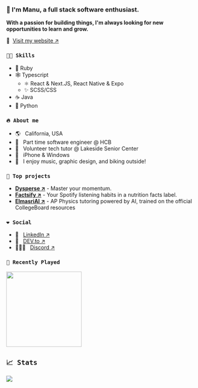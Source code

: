 ### 👋 I'm Manu, a full stack software enthusiast.

**With a passion for building things, I'm always looking for new opportunities to learn and grow.**

🔗 &nbsp;[Visit my website ↗](https://manuthecoder.bymanu.me/)

### `👨‍🔬 Skills`

- 💎 Ruby
- 🕸️ Typescript
  - ⚛️ React & Next.JS, React Native & Expo
  - ✨ SCSS/CSS
- ☕ Java
- 🐍 Python

### `🔥 About me`

- 🌎 &nbsp; California, USA
- 🏦 &nbsp; Part time software engineer @ HCB
- 👴 &nbsp; Volunteer tech tutor @ Lakeside Senior Center
- 🍎 &nbsp; iPhone & Windows
- 🎢 &nbsp; I enjoy music, graphic design, and biking outside!

### `👀 Top projects`

- **[Dysperse ↗](https://dysperse.com)** - Master your momentum.
- **[Factsify ↗](https://factsify.bymanu.me)** - Your Spotify listening habits in a nutrition facts label.
- **[ElmasriAI ↗](https://elmasri.bymanu.me)** - AP Physics tutoring powered by AI, trained on the official CollegeBoard resources

### `❤ Social`

- 💼 &nbsp; [LinkedIn ↗](https://www.linkedin.com/in/manu-codes/)
- 💭 &nbsp; [DEV.to ↗](https://dev.to/manuthecoder)
- 🧑‍🤝‍🧑 &nbsp; [Discord ↗](https://discord.gg/9EJSxkJhnQ)

### `🎸 Recently Played`

<img src="https://spotify-recently-played-readme.vercel.app/api?user=gas3v326ti8fyihwazgfuup6t" height="200">

## `📈 Stats`

<picture>
  <source
    srcset="https://github-readme-stats.vercel.app/api?username=manuthecoder&show_icons=true&theme=dark&rank_icon=percentile&include_all_commits=true&hide_title=true&show=prs_merged_percentage&hide_rank=true"
    media="(prefers-color-scheme: dark)"
  />
  <source
    srcset="https://github-readme-stats.vercel.app/api?username=manuthecoder&show_icons=true&rank_icon=percentile&include_all_commits=true&hide_title=true&show=prs_merged_percentage&hide_rank=true"
    media="(prefers-color-scheme: light), (prefers-color-scheme: no-preference)"
  />
  <img src="https://github-readme-stats.vercel.app/api?username=manuthecoder&show_icons=true&rank_icon=percentile&include_all_commits=true&hide_title=true&show=prs_merged_percentage&hide_rank=true" />
</picture>

